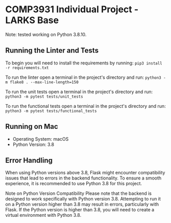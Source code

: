 # COMP3931 Individual Project - LARKS Base

Note: tested working on Python 3.8.10.

## Running the Linter and Tests

To begin you will need to install the requirements by running:
`pip3 install -r requirements.txt`

To run the linter open a terminal in the project's directory and run:
`python3 -m flake8 . --max-line-length=150`

To run the unit tests open a terminal in the project's directory and run:
`python3 -m pytest tests/unit_tests`

To run the functional tests open a terminal in the project's directory and run:
`python3 -m pytest tests/functional_tests`

## Running on Mac

* Operating System: macOS
* Python Version: 3.8

## Error Handling

When using Python versions above 3.8, Flask might encounter compatibility issues that lead to errors in the backend functionality. To ensure a smooth experience, it is recommended to use Python 3.8 for this project.

Note on Python Version Compatibility
Please note that the backend is designed to work specifically with Python version 3.8. Attempting to run it on a Python version higher than 3.8 may result in errors, particularly with Flask. If the Python version is higher than 3.8, you will need to create a virtual environment with Python 3.8.
